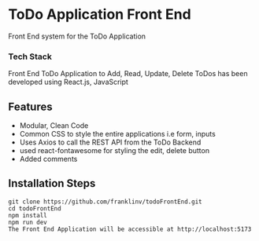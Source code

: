 # ToDo Application Front End
Front End system for the ToDo Application

### Tech Stack 
Front End ToDo Application to Add, Read, Update, Delete ToDos has been developed using React.js, JavaScript
## Features
- Modular, Clean Code
- Common CSS to style the entire applications i.e form, inputs
- Uses Axios to call the REST API from the ToDo Backend
- used react-fontawesome for styling the edit, delete button
- Added comments

## Installation Steps
``` 
git clone https://github.com/franklinv/todoFrontEnd.git
cd todoFrontEnd
npm install
npm run dev
The Front End Application will be accessible at http://localhost:5173
```

